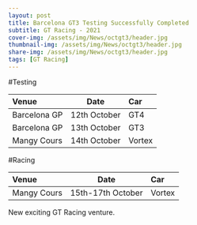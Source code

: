 ```yaml
---
layout: post
title: Barcelona GT3 Testing Successfully Completed
subtitle: GT Racing - 2021
cover-img: /assets/img/News/octgt3/header.jpg
thumbnail-img: /assets/img/News/octgt3/header.jpg
share-img: /assets/img/News/octgt3/header.jpg
tags: [GT Racing]
---
```


#Testing

| **Venue**     | **Date**          | **Car**|
|:--------------|:-----------------:|:------ |
| Barcelona GP  | 12th October      | GT4    |
| Barcelona GP  | 13th October      | GT3    |
| Mangy Cours   | 14th October      | Vortex |

#Racing

| **Venue**     | **Date**          | **Car**|
|:--------------|:-----------------:|:------ |
| Mangy Cours   | 15th-17th October | Vortex |


New exciting GT Racing venture.
